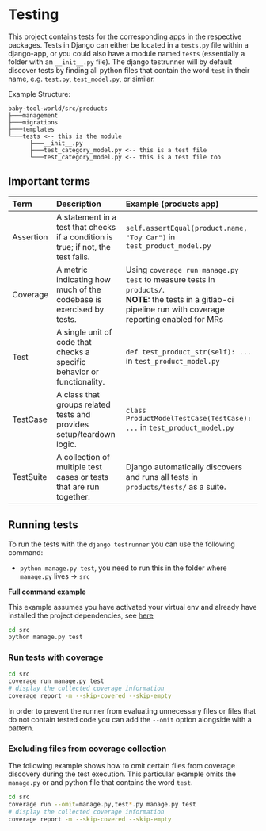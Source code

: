 # Testing

This project contains tests for the corresponding apps in the respective packages.
Tests in Django can either be located in a `tests.py` file within a django-app, or you could also have a module named `tests` (essentially a folder with an `__init__.py` file).
The django testrunner will by default discover tests by finding all python files that contain the word `test` in their name, e.g. `test.py`, `test_model.py`, or similar.

Example Structure:

```console
baby-tool-world/src/products
├───management
├───migrations
├───templates
└───tests <-- this is the module
      ├───__init__.py
      ├───test_category_model.py <-- this is a test file
      └───test_category_model.py <-- this is a test file too
```

## Important terms

| **Term**    | **Description** | **Example (products app)** |
|:---| :--- | :--- |
| Assertion | A statement in a test that checks if a condition is true; if not, the test fails. | `self.assertEqual(product.name, "Toy Car")` in `test_product_model.py` |
| Coverage | A metric indicating how much of the codebase is exercised by tests. | Using `coverage run manage.py test` to measure tests in `products/`. <br/>**NOTE:** the tests in a gitlab-ci pipeline run with coverage reporting enabled for MRs |
| Test | A single unit of code that checks a specific behavior or functionality. | `def test_product_str(self): ...` in `test_product_model.py` |
| TestCase | A class that groups related tests and provides setup/teardown logic. | `class ProductModelTestCase(TestCase): ...` in `test_product_model.py` |
| TestSuite | A collection of multiple test cases or tests that are run together. | Django automatically discovers and runs all tests in `products/tests/` as a suite. |


## Running tests

To run the tests with the `django testrunner` you can use the following command:

- `python manage.py test`, you need to run this in the folder where `manage.py` lives -> `src`

**Full command example**

This example assumes you have activated your virtual env and already have installed the project dependencies, see [here](#quickstart)

```bash
cd src
python manage.py test
```

### Run tests with coverage

```bash
cd src
coverage run manage.py test
# display the collected coverage information
coverage report -m --skip-covered --skip-empty
```

In order to prevent the runner from evaluating unnecessary files or files that do not contain tested code you can add the `--omit` option alongside with a pattern.

### Excluding files from coverage collection

The following example shows how to omit certain files from coverage discovery during the test execution.
This particular example omits the `manage.py` or and python file that contains the word `test`.

```bash
cd src
coverage run --omit=manage.py,test*.py manage.py test
# display the collected coverage information
coverage report -m --skip-covered --skip-empty
```
